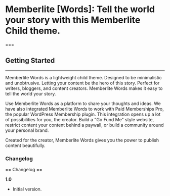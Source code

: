 # Memberlite [Words]: Tell the world your story with this Memberlite Child theme.
===

## Getting Started
---------------

Memberlite Words is a lightweight child theme. Designed to be minimalistic and unobtrusive. Letting your content be the hero of this story. Perfect for writers, bloggers, and content creators. Memberlite Words makes it easy to tell the world your story.

Use Memberlite Words as a platform to share your thoughts and ideas. We have also integrated Memberlite Words to work with Paid Memberships Pro, the popular WordPress Membership plugin. This integration opens up a lot of possibilities for you, the creator. Build a "Go Fund Me" style website, restrict content your content behind a paywall, or build a community around your personal brand.

Created for the creator, Memberlite Words gives you the power to publish content beautifully.


### Changelog
== Changelog ==

**1.0**
* Initial version.
